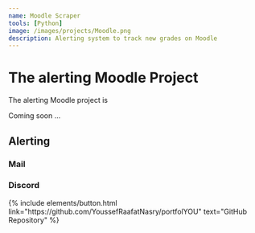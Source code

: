 ```yaml
---
name: Moodle Scraper
tools: [Python]
image: /images/projects/Moodle.png
description: Alerting system to track new grades on Moodle
---
```


# The alerting Moodle Project

The alerting Moodle project is 

Coming soon ...

<!--
![preview](https://www.sketchappsources.com/resources/source-image/we-were-soldiers-landing-page-dbruggisser.jpg)
-->
## Alerting

### Mail

### Discord

<p class="text-center">
{% include elements/button.html link="https://github.com/YoussefRaafatNasry/portfolYOU" text="GitHub Repository" %}
</p>